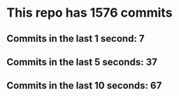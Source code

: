 # This repo has 1576 commits

## Commits in the last 1 second: 7
## Commits in the last 5 seconds: 37
## Commits in the last 10 seconds: 67
